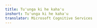 ```yaml
---
title: Tu'unga ki he kaha'u
inshort: Tu'unga ki he kaha'u
translator: Microsoft Cognitive Services
---
```





